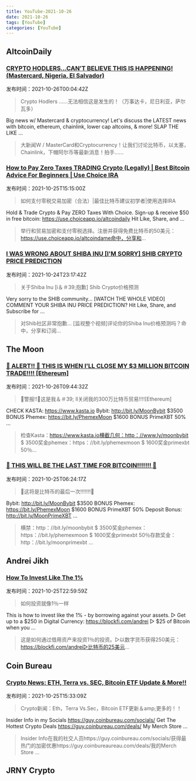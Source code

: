 ```yaml
---
title: YouTube-2021-10-26
date: 2021-10-26
tags: [YouTube]
categories: [YouTube]
---
```

## AltcoinDaily

### [CRYPTO HODLERS...CAN’T BELIEVE THIS IS HAPPENING! (Mastercard, Nigeria, El Salvador)](https://www.youtube.com/watch?v=rbcpN8HxP30)

发布时间：2021-10-26T00:04:42Z

>Crypto Hodlers ......无法相信这是发生的！（万事达卡，尼日利亚，萨尔瓦多）

Big news w/ Mastercard & cryptocurrency! Let's discuss the LATEST news with bitcoin, ethereum, chainlink, lower cap altcoins, & more! SLAP THE LIKE ...

>大新闻W / MasterCard和Cryptocurrency！让我们讨论比特币，以太塞，Chainlink，下帽阿尔币等最新消息！拍手......

### [How to Pay Zero Taxes TRADING Crypto (Legally) | Best Bitcoin Advice For Beginners | Use Choice IRA](https://www.youtube.com/watch?v=5UCltkZfyWA)

发布时间：2021-10-25T15:15:00Z

>如何支付零税交易加密（合法）|最佳比特币建议初学者|使用选择IRA

Hold & Trade Crypto & Pay ZERO Taxes With Choice. Sign-up & receive $50 in free bitcoin: https://use.choiceapp.io/altcoindaily Hit Like, Share, and ...

>举行和贸易加密和支付零税选择。注册并获得免费比特币的50美元：https://use.choiceapp.io/altcoindame命中，分享和...

### [I WAS WRONG ABOUT SHIBA INU [I&#39;M SORRY] SHIB CRYPTO PRICE PREDICTION](https://www.youtube.com/watch?v=KIvvR_iIQAI)

发布时间：2021-10-24T23:17:42Z

>关于Shiba Inu [i＆＃39;抱歉] Shib Crypto价格预测

Very sorry to the SHIB community... [WATCH THE WHOLE VIDEO] COMMENT YOUR SHIBA INU PRICE PREDICTION? Hit Like, Share, and Subscribe for ...

>对Shib社区非常抱歉... [监视整个视频]评论你的Shiba Inu价格预测吗？命中，分享和订阅...

## The Moon

### [🚨 ALERT!! 🚨 THIS IS WHEN I&#39;LL CLOSE MY $3 MILLION BITCOIN TRADE!!!! [Ethereum]](https://www.youtube.com/watch?v=x-xu34xI4_0)

发布时间：2021-10-26T09:44:32Z

>🚨警报!!🚨这是我＆＃39; ll关闭我的300万比特币贸易!!!![Ethereum]

CHECK KASTA: https://www.kasta.io Bybit: http://bit.ly/MoonBybit $3500 BONUS Phemex: https://bit.ly/PhemexMoon $1600 BONUS PrimeXBT 50% ...

>检查Kasta：https://www.kasta.io横截几何：http：//www.ly/moonbybit $ 3500奖金phemex：https：//bit.ly/phemexmoon $ 1600奖金primexbt 50％...

### [🚨 THIS WILL BE THE LAST TIME FOR BITCOIN!!!!!!! 🚨](https://www.youtube.com/watch?v=_E-c9Nv4FN0)

发布时间：2021-10-25T06:24:17Z

>🚨这将是比特币的最后一次!!!!!!!🚨

Bybit: http://bit.ly/MoonBybit $3500 BONUS Phemex: https://bit.ly/PhemexMoon $1600 BONUS PrimeXBT 50% Deposit Bonus: http://bit.ly/MoonPrimeXBT ...

>横禁：http：//bit.ly/moonbybit $ 3500奖金phemex：https：//bit.ly/phemexmoon $ 1600奖金primexbt 50％存款奖金：http：//bit.ly/moonprimexbt ...

## Andrei Jikh

### [How To Invest Like The 1%](https://www.youtube.com/watch?v=-hqEIseS_e0)

发布时间：2021-10-25T22:59:59Z

>如何投资就像1％一样

This is how to invest like the 1% - by borrowing against your assets. ▻ Get up to a $250 in Digital Currency: https://blockfi.com/andrei ▻ $25 of Bitcoin when you ...

>这是如何通过借用资产来投资1％的投资。▻以数字货币获得250美元：https://blockfi.com/andrei▻比特币的25美元...

## Coin Bureau

### [Crypto News: ETH, Terra vs. SEC, Bitcoin ETF Update &amp; More!!](https://www.youtube.com/watch?v=6_P9AQioiig)

发布时间：2021-10-25T15:33:09Z

>Crypto新闻：Eth，Terra Vs.Sec，Bitcoin ETF更新＆amp;更多的！！

Insider Info in my Socials https://guy.coinbureau.com/socials/ Get The Hottest Crypto Deals https://guy.coinbureau.com/deals/ My Merch Store ...

>Insider Info在我的社交人员https://guy.coinbureau.com/socials/获得最热门的加密优惠https://guy.coinbureaureau.com/deals/我的Merch Store ...

## JRNY Crypto

